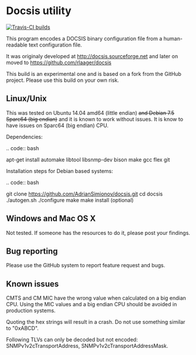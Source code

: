 Docsis utility
==============

[![Travis-CI builds](https://travis-ci.org/AdrianSimionov/docsis.svg?branch=master)](https://travis-ci.org/AdrianSimionov/docsis)

This program encodes a DOCSIS binary configuration file from a human-readable text configuration file.

It was originaly developed at http://docsis.sourceforge.net and later on moved to https://github.com/rlaager/docsis

This build is an experimental one and is based on a fork from the GitHub project. Please use this build on your own risk.

Linux/Unix
----------

This was tested on Ubuntu 14.04 amd64 (little endian) ~~and Debian 7.5 Sparc64 (big endian)~~ and it is known to work without issues. It is know to have issues on Sparc64 (big endian) CPU.

Dependencies:

.. code:: bash

  apt-get install automake libtool libsnmp-dev bison make gcc flex git

Installation steps for Debian based systems:

.. code:: bash

   git clone https://github.com/AdrianSimionov/docsis.git
   cd docsis
   ./autogen.sh
   ./configure
   make
   make install (optional)
   

Windows and Mac OS X
--------------------

Not tested. If someone has the resources to do it, please post your findings.

Bug reporting
-------------

Please use the GitHub system to report feature request and bugs.

Known issues
------------

CMTS and CM MIC have the wrong value when calculated on a big endian CPU. Using the MIC values and a big endian CPU should be avoided in production systems.

Quoting the hex strings will result in a crash. Do not use something similar to "0xABCD".

Following TLVs can only be decoded but not encoded: SNMPv1v2cTransportAddress, SNMPv1v2cTransportAddressMask.

